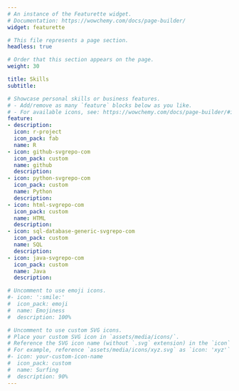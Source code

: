 ```yaml
---
# An instance of the Featurette widget.
# Documentation: https://wowchemy.com/docs/page-builder/
widget: featurette

# This file represents a page section.
headless: true

# Order that this section appears on the page.
weight: 30

title: Skills
subtitle:

# Showcase personal skills or business features.
# - Add/remove as many `feature` blocks below as you like.
# - For available icons, see: https://wowchemy.com/docs/page-builder/#icons
feature:
- description: 
  icon: r-project
  icon_pack: fab
  name: R
- icon: github-svgrepo-com
  icon_pack: custom
  name: github
  description: 
- icon: python-svgrepo-com
  icon_pack: custom
  name: Python
  description:  
- icon: html-svgrepo-com
  icon_pack: custom
  name: HTML
  description:
- icon: sql-database-generic-svgrepo-com
  icon_pack: custom
  name: SQL
  description:
- icon: java-svgrepo-com
  icon_pack: custom
  name: Java
  description:

# Uncomment to use emoji icons.
#- icon: ':smile:'
#  icon_pack: emoji
#  name: Emojiness
#  description: 100% 

# Uncomment to use custom SVG icons.
# Place your custom SVG icon in `assets/media/icons/`.
# Reference the SVG icon name (without `.svg` extension) in the `icon` field.
# For example, reference `assets/media/icons/xyz.svg` as `icon: 'xyz'`
#- icon: your-custom-icon-name
#  icon_pack: custom
#  name: Surfing
#  description: 90%
---
```

